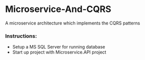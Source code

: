 # Microservice-And-CQRS
A microservice architecture which implements the CQRS patterns

### Instructions:

- Setup a MS SQL Server for running database
- Start up project with Microservice.API project



